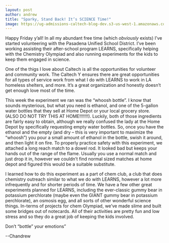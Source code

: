 ```yaml
---
layout: post
author: andrew
title: "Sparky, Stand Back! It’s SCIENCE Time!"
image: https://ug-admissions-caltech-blog-dev.s3-us-west-1.amazonaws.com/old_pictures/6a0105349b8251970b0240a4bceb17200c-800wi.jpg
---
```


Happy Friday y’all! In all my abundant free time (which *obviously* exists) I’ve started volunteering with the Pasadena Unified School District. I’ve been working assisting their after-school program LEARNS, specifically helping with the Chemistry Olympiad and also running experiments for the kids to keep them engaged in science.

One of the thigs I love about Caltech is all the opportunities for volunteer and community work. The Caltech Y ensures there are great opportunities for all types of service work from what I do with LEARNS to work in LA homeless shelters, and more. It’s a great organization and honestly doesn’t get enough love most of the time.

This week the experiment we ran was the “whoosh bottle”. I know that sounds mysterious, but what you need is ethanol, and one of the 5-gallon water bottles that they sell at Home Depot or your local grocery store. (ALSO DO NOT TRY THIS AT HOME!!!!!!!). Luckily, both of those ingredients are fairly easy to obtain, although we really confused the lady at the Home Depot by specifically requesting empty water bottles. So, once you have the ethanol and the empty (and dry – this is very important to maximize the “whoosh”) you pour a small amount of ethanol in the bottle, swish it around, and then light it on fire. To properly practice safety with this experiment, we attached a long reach match to a dowel rod. It looked bad but keeps your hands out of the range of the flame. Usually you use a normal match and just drop it in, however we couldn’t find normal sized matches at home depot and figured this would be a suitable substitute.

I learned how to do this experiment as a part of chem club, a club that does chemistry outreach similar to what we do with LEARNS, however a lot more infrequently and for shorter periods of time. We have a few other great experiments planned for LEARNS, including the ever-classic gummy bear in potassium perchlorate (maybe even the GIANT gummy bear in potassium perchlorate), an osmosis egg, and all sorts of other wonderful science things. In-terms of projects for chem Olympiad, we’ve made slime and built some bridges out of notecards. All of their activities are pretty fun and low stress and so they do a great job of keeping the kids involved.

Don’t “bottle” your emotions”

--Chandrew
